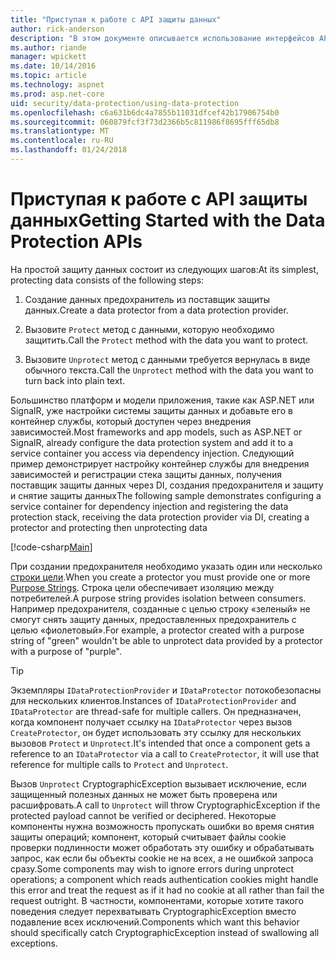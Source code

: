 ```yaml
---
title: "Приступая к работе с API защиты данных"
author: rick-anderson
description: "В этом документе описывается использование интерфейсов API защиты данных ASP.NET Core для защиты и снятие защиты данных в приложении."
ms.author: riande
manager: wpickett
ms.date: 10/14/2016
ms.topic: article
ms.technology: aspnet
ms.prod: asp.net-core
uid: security/data-protection/using-data-protection
ms.openlocfilehash: c6a631b6dc4a7855b11031dfcef42b17906754b0
ms.sourcegitcommit: 060879fcf3f73d2366b5c811986f8695fff65db8
ms.translationtype: MT
ms.contentlocale: ru-RU
ms.lasthandoff: 01/24/2018
---
```

# <a name="getting-started-with-the-data-protection-apis"></a><span data-ttu-id="bc93c-103">Приступая к работе с API защиты данных</span><span class="sxs-lookup"><span data-stu-id="bc93c-103">Getting Started with the Data Protection APIs</span></span>

<a name="security-data-protection-getting-started"></a>

<span data-ttu-id="bc93c-104">На простой защиту данных состоит из следующих шагов:</span><span class="sxs-lookup"><span data-stu-id="bc93c-104">At its simplest, protecting data consists of the following steps:</span></span>

1. <span data-ttu-id="bc93c-105">Создание данных предохранитель из поставщик защиты данных.</span><span class="sxs-lookup"><span data-stu-id="bc93c-105">Create a data protector from a data protection provider.</span></span>

2. <span data-ttu-id="bc93c-106">Вызовите `Protect` метод с данными, которую необходимо защитить.</span><span class="sxs-lookup"><span data-stu-id="bc93c-106">Call the `Protect` method with the data you want to protect.</span></span>

3. <span data-ttu-id="bc93c-107">Вызовите `Unprotect` метод с данными требуется вернулась в виде обычного текста.</span><span class="sxs-lookup"><span data-stu-id="bc93c-107">Call the `Unprotect` method with the data you want to turn back into plain text.</span></span>

<span data-ttu-id="bc93c-108">Большинство платформ и модели приложения, такие как ASP.NET или SignalR, уже настройки системы защиты данных и добавьте его в контейнер службы, который доступен через внедрения зависимостей.</span><span class="sxs-lookup"><span data-stu-id="bc93c-108">Most frameworks and app models, such as ASP.NET or SignalR, already configure the data protection system and add it to a service container you access via dependency injection.</span></span> <span data-ttu-id="bc93c-109">Следующий пример демонстрирует настройку контейнер службы для внедрения зависимостей и регистрации стека защиты данных, получения поставщик защиты данных через DI, создания предохранителя и защиту и снятие защиты данных</span><span class="sxs-lookup"><span data-stu-id="bc93c-109">The following sample demonstrates configuring a service container for dependency injection and registering the data protection stack, receiving the data protection provider via DI, creating a protector and protecting then unprotecting data</span></span>

[!code-csharp[Main](../../security/data-protection/using-data-protection/samples/protectunprotect.cs?highlight=26,34,35,36,37,38,39,40)]

<span data-ttu-id="bc93c-110">При создании предохранителя необходимо указать один или несколько [строки цели](consumer-apis/purpose-strings.md).</span><span class="sxs-lookup"><span data-stu-id="bc93c-110">When you create a protector you must provide one or more [Purpose Strings](consumer-apis/purpose-strings.md).</span></span> <span data-ttu-id="bc93c-111">Строка цели обеспечивает изоляцию между потребителей.</span><span class="sxs-lookup"><span data-stu-id="bc93c-111">A purpose string provides isolation between consumers.</span></span> <span data-ttu-id="bc93c-112">Например предохранителя, созданные с целью строку «зеленый» не смогут снять защиту данных, предоставленных предохранитель с целью «фиолетовый».</span><span class="sxs-lookup"><span data-stu-id="bc93c-112">For example, a protector created with a purpose string of "green" wouldn't be able to unprotect data provided by a protector with a purpose of "purple".</span></span>

>[!TIP]
> <span data-ttu-id="bc93c-113">Экземпляры `IDataProtectionProvider` и `IDataProtector` потокобезопасны для нескольких клиентов.</span><span class="sxs-lookup"><span data-stu-id="bc93c-113">Instances of `IDataProtectionProvider` and `IDataProtector` are thread-safe for multiple callers.</span></span> <span data-ttu-id="bc93c-114">Он предназначен, когда компонент получает ссылку на `IDataProtector` через вызов `CreateProtector`, он будет использовать эту ссылку для нескольких вызовов `Protect` и `Unprotect`.</span><span class="sxs-lookup"><span data-stu-id="bc93c-114">It's intended that once a component gets a reference to an `IDataProtector` via a call to `CreateProtector`, it will use that reference for multiple calls to `Protect` and `Unprotect`.</span></span>
>
><span data-ttu-id="bc93c-115">Вызов `Unprotect` CryptographicException вызывает исключение, если защищенный полезных данных не может быть проверена или расшифровать.</span><span class="sxs-lookup"><span data-stu-id="bc93c-115">A call to `Unprotect` will throw CryptographicException if the protected payload cannot be verified or deciphered.</span></span> <span data-ttu-id="bc93c-116">Некоторые компоненты нужна возможность пропускать ошибки во время снятия защиты операций; компонент, который считывает файлы cookie проверки подлинности может обработать эту ошибку и обрабатывать запрос, как если бы объекты cookie не на всех, а не ошибкой запроса сразу.</span><span class="sxs-lookup"><span data-stu-id="bc93c-116">Some components may wish to ignore errors during unprotect operations; a component which reads authentication cookies might handle this error and treat the request as if it had no cookie at all rather than fail the request outright.</span></span> <span data-ttu-id="bc93c-117">В частности, компонентами, которые хотите такого поведения следует перехватывать CryptographicException вместо подавление всех исключений.</span><span class="sxs-lookup"><span data-stu-id="bc93c-117">Components which want this behavior should specifically catch CryptographicException instead of swallowing all exceptions.</span></span>
